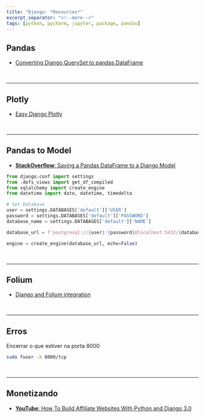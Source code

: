 ```yaml
---
title: "Django: *Resources*"
excerpt_separator: "<!--more-->"
tags: [python, pycharm, jupyter, package, pandas]
---
```


## Pandas

- [Converting Django QuerySet to pandas DataFrame](https://stackoverflow.com/questions/11697887/converting-django-queryset-to-pandas-dataframe)

<br>

---

## Plotly

- [Easy Django Plotly](https://www.codingwithricky.com/2019/08/28/easy-django-plotly/)

<br>

---

## Pandas to Model

- [**StackOverflow**: Saving a Pandas DataFrame to a Django Model](https://stackoverflow.com/questions/37688054/saving-a-pandas-dataframe-to-a-django-model)

```python
from django.conf import settings
from .defs_views import get_df_compiled
from sqlalchemy import create_engine
from datetime import date, datetime, timedelta

# Set Database
user = settings.DATABASES['default']['USER']
password = settings.DATABASES['default']['PASSWORD']
database_name = settings.DATABASES['default']['NAME']

database_url = f'postgresql://{user}:{password}@localhost:5432/{database_name}'

engine = create_engine(database_url, echo=False)
```

<br>

---

## Folium

- [Django and Folium integration](https://www.thetopsites.net/article/54173552.shtml)

<br>

---

## Erros

Encerrar o que estiver na porta 8000

```bash
sudo fuser -k 8000/tcp
```

<br>

---

## Monetizando

- [**YouTube**: How To Build Affiliate Websites With Python and Django 3.0](https://www.youtube.com/watch?v=bpSOl88fhLg&list=PLCC34OHNcOtrZnQI6ZLvGPUWfQ6oh-D6H)
